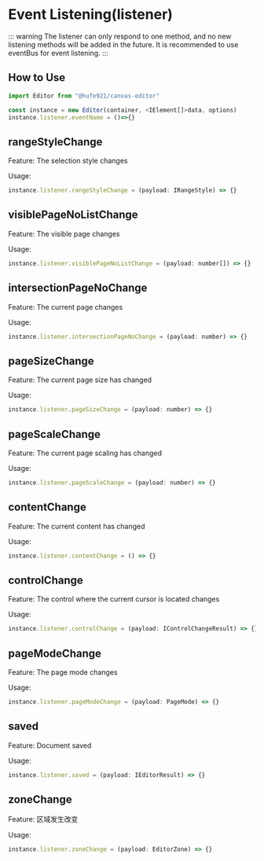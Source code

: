 # Event Listening(listener)

::: warning
The listener can only respond to one method, and no new listening methods will be added in the future. It is recommended to use eventBus for event listening.
:::

## How to Use

```javascript
import Editor from "@hufe921/canvas-editor"

const instance = new Editor(container, <IElement[]>data, options)
instance.listener.eventName = ()=>{}
```

## rangeStyleChange

Feature: The selection style changes

Usage:

```javascript
instance.listener.rangeStyleChange = (payload: IRangeStyle) => {}
```

## visiblePageNoListChange

Feature: The visible page changes

Usage:

```javascript
instance.listener.visiblePageNoListChange = (payload: number[]) => {}
```

## intersectionPageNoChange

Feature: The current page changes

Usage:

```javascript
instance.listener.intersectionPageNoChange = (payload: number) => {}
```

## pageSizeChange

Feature: The current page size has changed

Usage:

```javascript
instance.listener.pageSizeChange = (payload: number) => {}
```

## pageScaleChange

Feature: The current page scaling has changed

Usage:

```javascript
instance.listener.pageScaleChange = (payload: number) => {}
```

## contentChange

Feature: The current content has changed

Usage:

```javascript
instance.listener.contentChange = () => {}
```

## controlChange

Feature: The control where the current cursor is located changes

Usage:

```javascript
instance.listener.controlChange = (payload: IControlChangeResult) => {}
```

## pageModeChange

Feature: The page mode changes

Usage:

```javascript
instance.listener.pageModeChange = (payload: PageMode) => {}
```

## saved

Feature: Document saved

Usage:

```javascript
instance.listener.saved = (payload: IEditorResult) => {}
```

## zoneChange

Feature: 区域发生改变

Usage:

```javascript
instance.listener.zoneChange = (payload: EditorZone) => {}
```

